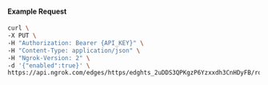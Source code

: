 <!-- Code generated for API Clients. DO NOT EDIT. -->

#### Example Request

```bash
curl \
-X PUT \
-H "Authorization: Bearer {API_KEY}" \
-H "Content-Type: application/json" \
-H "Ngrok-Version: 2" \
-d '{"enabled":true}' \
https://api.ngrok.com/edges/https/edghts_2uDDS3QPKgzP6Yzxxdh3CnHDyFB/routes/edghtsrt_2uDDS2JH8fsvBevWnXA2uXLpbx2/websocket_tcp_converter
```
